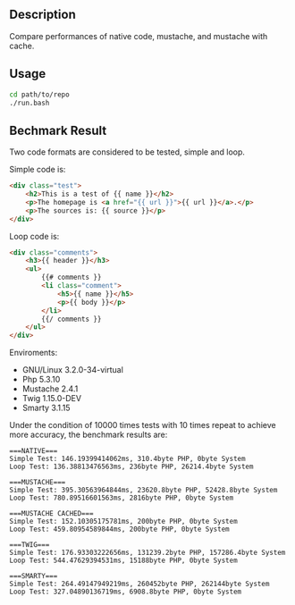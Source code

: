## Description

Compare performances of native code, mustache, and mustache with cache.

## Usage

```bash
cd path/to/repo
./run.bash
```

## Bechmark Result

Two code formats are considered to be tested, simple and loop.

Simple code is:

```html
<div class="test">
    <h2>This is a test of {{ name }}</h2>
    <p>The homepage is <a href="{{ url }}">{{ url }}</a>.</p>
    <p>The sources is: {{ source }}</p>
</div>
```

Loop code is:

```html
<div class="comments">
    <h3>{{ header }}</h3>
    <ul>
        {{# comments }}
        <li class="comment">
            <h5>{{ name }}</h5>
            <p>{{ body }}</p>
        </li>
        {{/ comments }}
    </ul>
</div>
```

Enviroments:

- GNU/Linux 3.2.0-34-virtual
- Php 5.3.10
- Mustache 2.4.1
- Twig 1.15.0-DEV
- Smarty 3.1.15

Under the condition of 10000 times tests with 10 times repeat to achieve more accuracy, the benchmark results are:

    ===NATIVE===
    Simple Test: 146.19399414062ms, 310.4byte PHP, 0byte System
    Loop Test: 136.38813476563ms, 236byte PHP, 26214.4byte System

    ===MUSTACHE===
    Simple Test: 395.30563964844ms, 23620.8byte PHP, 52428.8byte System
    Loop Test: 780.89516601563ms, 2816byte PHP, 0byte System

    ===MUSTACHE CACHED===
    Simple Test: 152.10305175781ms, 200byte PHP, 0byte System
    Loop Test: 459.80954589844ms, 200byte PHP, 0byte System

    ===TWIG===
    Simple Test: 176.93303222656ms, 131239.2byte PHP, 157286.4byte System
    Loop Test: 544.47629394531ms, 15188byte PHP, 0byte System

    ===SMARTY===
    Simple Test: 264.49147949219ms, 260452byte PHP, 262144byte System
    Loop Test: 327.04890136719ms, 6908.8byte PHP, 0byte System
